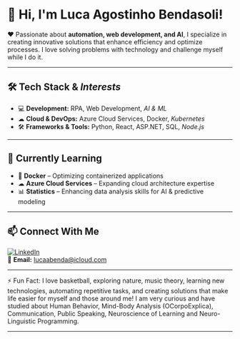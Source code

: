 # 👋 Hi, I'm Luca Agostinho Bendasoli!

❤️ Passionate about **automation, web development, and AI**, I specialize in creating innovative solutions that enhance efficiency and optimize processes. I love solving problems with technology and challenge myself while I do it.

---

## 🛠 Tech Stack & *Interests*
- 💻 **Development:** RPA, Web Development, *AI & ML*
- ☁ **Cloud & DevOps:** Azure Cloud Services, Docker, *Kubernetes*
- 🛠 **Frameworks & Tools:** Python, React, ASP.NET, SQL, *Node.js*

---

## 🌱 Currently Learning
- 🐳 **Docker** – Optimizing containerized applications
- ☁ **Azure Cloud Services** – Expanding cloud architecture expertise
- 📊 **Statistics** – Enhancing data analysis skills for AI & predictive modeling

---

## 📫 Connect With Me
[![LinkedIn](https://img.shields.io/badge/-LinkedIn-blue?style=flat&logo=Linkedin&logoColor=white)](https://www.linkedin.com/in/luca-agostinho-bendasoli-silva-a4b583276/)  
📧 **Email:** lucaabenda@icloud.com  

---

⚡ Fun Fact: I love basketball, exploring nature, music theory, learning new technologies, automating repetitive tasks, and creating solutions that make life easier for myself and those around me! I am very curious and have studied about Human Behavior, Mind-Body Analysis (OCorpoExplica), Communication, Public Speaking, Neuroscience of Learning and Neuro-Linguistic Programming.

---

